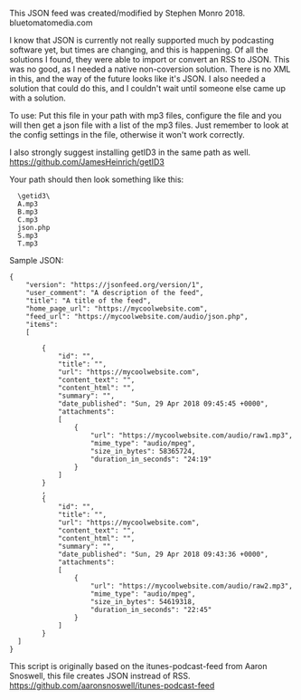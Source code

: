 This JSON feed was created/modified by Stephen Monro 2018.
bluetomatomedia.com

I know that JSON is currently not really supported much by podcasting software yet, but times are changing, and this is happening.
Of all the solutions I found, they were able to import or convert an RSS to JSON. This was no good, as I needed a native non-coversion solution.
There is no XML in this, and the way of the future looks like it's JSON.
I also needed a solution that could do this, and I couldn't wait until someone else came up with a solution.

To use:
Put this file in your path with mp3 files, configure the file and you will then get a json file with a list of the mp3 files.
Just remember to look at the config settings in the file, otherwise it won't work correctly.

I also strongly suggest installing getID3 in the same path as well.
https://github.com/JamesHeinrich/getID3

Your path should then look something like this:
```
  \getid3\
  A.mp3
  B.mp3
  C.mp3
  json.php
  S.mp3
  T.mp3
```  

Sample JSON:
```
{
    "version": "https://jsonfeed.org/version/1",
    "user_comment": "A description of the feed",
    "title": "A title of the feed",
    "home_page_url": "https://mycoolwebsite.com",
    "feed_url": "https://mycoolwebsite.com/audio/json.php",
    "items":
    [
        
		{
			"id": "",
			"title": "",
			"url": "https://mycoolwebsite.com",
			"content_text": "",
			"content_html": "",
			"summary": "",
			"date_published": "Sun, 29 Apr 2018 09:45:45 +0000",
			"attachments":
			[
				{
				    "url": "https://mycoolwebsite.com/audio/raw1.mp3",
				    "mime_type": "audio/mpeg",
				    "size_in_bytes": 58365724,
				    "duration_in_seconds": "24:19"
				}
			]
		}
		,
		{
			"id": "",
			"title": "",
			"url": "https://mycoolwebsite.com",
			"content_text": "",
			"content_html": "",
			"summary": "",
			"date_published": "Sun, 29 Apr 2018 09:43:36 +0000",
			"attachments":
			[
				{
				    "url": "https://mycoolwebsite.com/audio/raw2.mp3",
				    "mime_type": "audio/mpeg",
				    "size_in_bytes": 54619318,
				    "duration_in_seconds": "22:45"
				}
			]
		}
  ]
}
```
This script is originally based on the itunes-podcast-feed from Aaron Snoswell, this file creates JSON instread of RSS.
https://github.com/aaronsnoswell/itunes-podcast-feed



